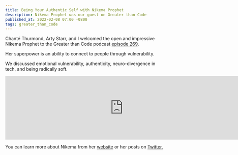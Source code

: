 ```yaml
---
title: Being Your Authentic Self with Nikema Prophet
description: Nikema Prophet was our guest on Greater than Code
published_at: 2022-02-08 07:00 -0800
tags: greater_than_code
---
```


Chanté Thurmond, Arty Starr, and I welcomed the open and impressive Nikema Prophet to the Greater
than Code podcast [episode
269](https://www.greaterthancode.com/being-your-authentic-self-turning-adversity-into-power).

Her superpower is an ability to connect to people through vulnerability.

We discussed emotional vulnerability, authenticity, neuro-divergence in tech,
and being radically soft.

<iframe src="https://player.fireside.fm/v2/nERs6yQ-+OezG1NT3?theme=dark" width="740" height="200" frameborder="0" scrolling="no"></iframe>

You can learn more about Nikema from her [website](https://nikemaprophet.com) or
her posts on [Twitter.](https://twitter.com/dev_nikema)
